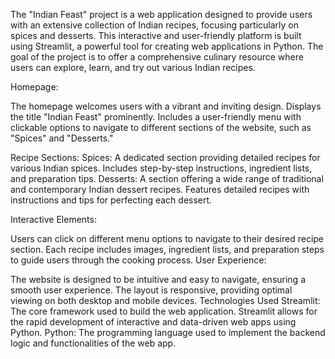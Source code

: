 The "Indian Feast" project is a web application designed to provide users with an extensive collection of Indian recipes, focusing particularly on spices and desserts. This interactive and user-friendly platform is built using Streamlit, a powerful tool for creating web applications in Python. The goal of the project is to offer a comprehensive culinary resource where users can explore, learn, and try out various Indian recipes.


Homepage:

The homepage welcomes users with a vibrant and inviting design.
Displays the title "Indian Feast" prominently.
Includes a user-friendly menu with clickable options to navigate to different sections of the website, such as "Spices" and "Desserts."


Recipe Sections:
Spices:
A dedicated section providing detailed recipes for various Indian spices.
Includes step-by-step instructions, ingredient lists, and preparation tips.
Desserts:
A section offering a wide range of traditional and contemporary Indian dessert recipes.
Features detailed recipes with instructions and tips for perfecting each dessert.


Interactive Elements:

Users can click on different menu options to navigate to their desired recipe section.
Each recipe includes images, ingredient lists, and preparation steps to guide users through the cooking process.
User Experience:

The website is designed to be intuitive and easy to navigate, ensuring a smooth user experience.
The layout is responsive, providing optimal viewing on both desktop and mobile devices.
Technologies Used
Streamlit:
The core framework used to build the web application. Streamlit allows for the rapid development of interactive and data-driven web apps using Python.
Python:
The programming language used to implement the backend logic and functionalities of the web app.
